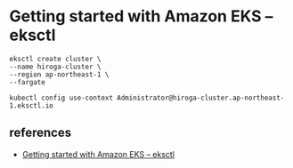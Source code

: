 # Getting started with Amazon EKS – eksctl

```shell
eksctl create cluster \
--name hiroga-cluster \
--region ap-northeast-1 \
--fargate

kubectl config use-context Administrator@hiroga-cluster.ap-northeast-1.eksctl.io

```

## references

- [Getting started with Amazon EKS – eksctl](https://docs.aws.amazon.com/eks/latest/userguide/getting-started-eksctl.html)

